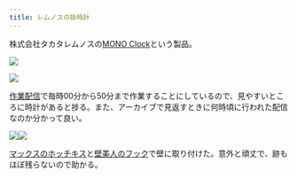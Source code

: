 ```yaml
---
title: レムノスの掛時計
---
```

株式会社タカタレムノスの[MONO Clock](https://www.amazon.co.jp/dp/B004UIT8BK)という製品。

![](https://lh4.googleusercontent.com/-L75s9phEGeQMuEQrVLnZaPCaxISJS15aQ7BPxX1IMn8SnovXQyoEKKDGUjOg2ELK3-Z6KzdciRZ2E6NNLeHwAIwwJtHUoBSAD3mQ1C_uVqNIdilxmXDmP9DOmi9piNnHqnryZD8_8IyQ7pXHQ)

![](https://lh3.googleusercontent.com/xkj4OUe8eeqfc-_LelNYknk87X70V1ri8uXcSXyaPODNVameLGXGOqITjugU9wUx2VR4NmGdQjOcnjAeyG_1idAJOQrXav67NGm0OOKbXK-KHtTWnqZvYeuaRlIVAYVYcvEOTOUCdpeql4qxMg)

[作業配信](https://www.youtube.com/channel/UC5s-KpSDGzxWPWNv94PnJHw)で毎時00分から50分まで作業することにしているので、見やすいところに時計があると捗る。また、アーカイブで見返すときに何時頃に行われた配信なのか分かって良い。

![](https://lh4.googleusercontent.com/ypK0k8Z6fEpfXbTLsbng--UlTh2maWqEb5Zc8fkP19J3JqACMWMIKZUz4sEoGic_4UryqO6fNnA6FbfbXYQ0eTQ3StOr4zYXC4rlB1fLlK6CZ8bXeF4AsiBeqyVpfBYfYJ1TgAxnFb6iOfzEyQ)![](https://lh6.googleusercontent.com/mgeCuHul37W9Kx5RsWrjY4gNhcPz8R7oe4YEsi6QV7-1VNRS7dq--HZKi-4eeDh8RfMbL4AbZN729XR5Jxp_gP49vHEk0aL2B9gZFvTfXKtb3ppXLjmxlej90nKuatBzHMHQU3UrdZnlspcgBQ)

[マックスのホッチキス](https://www.amazon.co.jp/dp/B000O9WRWG)と[壁美人のフック](https://www.amazon.co.jp/dp/B00CU78TDG)で壁に取り付けた。意外と頑丈で、跡もほぼ残らないので助かる。
